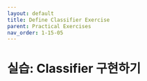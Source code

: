 ```yaml
---
layout: default
title: Define Classifier Exercise
parent: Practical Exercises
nav_order: 1-15-05
---
```


# 실습: Classifier 구현하기


